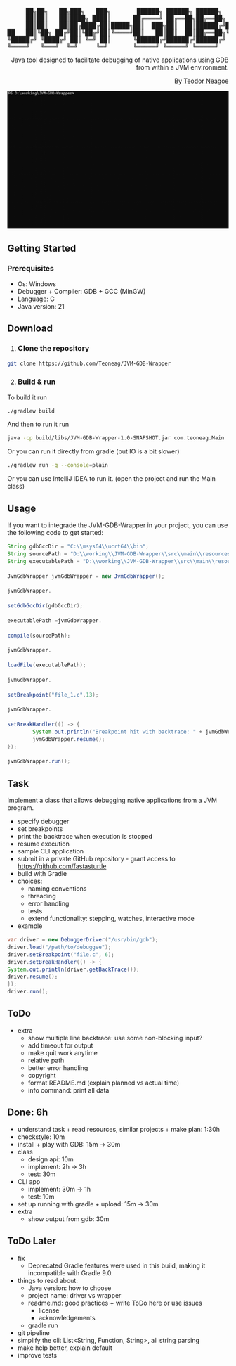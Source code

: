 <div align="center">
<pre>
     ██╗██╗   ██╗███╗   ███╗       ██████╗ ██████╗ ██████╗       ██╗    ██╗██████╗  █████╗ ██████╗ ██████╗ ███████╗██████╗ 
     ██║██║   ██║████╗ ████║      ██╔════╝ ██╔══██╗██╔══██╗      ██║    ██║██╔══██╗██╔══██╗██╔══██╗██╔══██╗██╔════╝██╔══██╗
     ██║██║   ██║██╔████╔██║█████╗██║  ███╗██║  ██║██████╔╝█████╗██║ █╗ ██║██████╔╝███████║██████╔╝██████╔╝█████╗  ██████╔╝
██   ██║╚██╗ ██╔╝██║╚██╔╝██║╚════╝██║   ██║██║  ██║██╔══██╗╚════╝██║███╗██║██╔══██╗██╔══██║██╔═══╝ ██╔═══╝ ██╔══╝  ██╔══██╗
╚█████╔╝ ╚████╔╝ ██║ ╚═╝ ██║      ╚██████╔╝██████╔╝██████╔╝      ╚███╔███╔╝██║  ██║██║  ██║██║     ██║     ███████╗██║  ██║
╚════╝   ╚═══╝  ╚═╝     ╚═╝       ╚═════╝ ╚═════╝ ╚═════╝        ╚══╝╚══╝ ╚═╝  ╚═╝╚═╝  ╚═╝╚═╝     ╚═╝     ╚══════╝╚═╝  ╚═╝
</pre>
<div align="right">

Java tool designed to facilitate debugging of native applications using GDB from within a JVM environment.

By [Teodor Neagoe](https://github.com/Teoneag)

</div>
<img src="gifs/JVM-GDB-Wrapper Preview.gif" width="800" alt="JVM-GDB-Wrapper Preview"/>
</div>

## Getting Started

### Prerequisites

- Os: Windows
- Debugger + Compiler: GDB + GCC (MinGW)
- Language: C
- Java version: 21

## Download

1. ### Clone the repository

```bash
git clone https://github.com/Teoneag/JVM-GDB-Wrapper
```

2. ### Build & run

To build it run
```bash
./gradlew build
```

And then to run it run
```bash
java -cp build/libs/JVM-GDB-Wrapper-1.0-SNAPSHOT.jar com.teoneag.Main
```

Or you can run it directly from gradle (but IO is a bit slower)

```bash
./gradlew run -q --console=plain
```

Or you can use IntelliJ IDEA to run it. (open the project and run the Main class)
## Usage

If you want to integrade the JVM-GDB-Wrapper in your project, you can use the following code to get started:

```java
String gdbGccDir = "C:\\msys64\\ucrt64\\bin";
String sourcePath = "D:\\working\\JVM-GDB-Wrapper\\src\\main\\resources\\file_1.c";
String executablePath = "D:\\working\\JVM-GDB-Wrapper\\src\\main\\resources\\file_1.exe";

JvmGdbWrapper jvmGdbWrapper = new JvmGdbWrapper();

jvmGdbWrapper.

setGdbGccDir(gdbGccDir);

executablePath =jvmGdbWrapper.

compile(sourcePath);

jvmGdbWrapper.

loadFile(executablePath);

jvmGdbWrapper.

setBreakpoint("file_1.c",13);

jvmGdbWrapper.

setBreakHandler(() -> {
        System.out.println("Breakpoint hit with backtrace: " + jvmGdbWrapper.getBacktrace());
        jvmGdbWrapper.resume();
});

jvmGdbWrapper.run();
```

## Task
Implement a class that allows debugging native applications from a JVM program.
  - specify debugger
  - set breakpoints
  - print the backtrace when execution is stopped
  - resume execution
- sample CLI application
- submit in a private GitHub repository - grant access to https://github.com/fastasturtle
- build with Gradle
- choices:
  - naming conventions
  - threading
  - error handling
  - tests
  - extend functionality: stepping, watches, interactive mode
- example 
```java
var driver = new DebuggerDriver("/usr/bin/gdb");
driver.load("/path/to/debuggee");
driver.setBreakpoint("file.c", 6);
driver.setBreakHandler(() -> {
System.out.println(driver.getBackTrace());
driver.resume();
});
driver.run();
```

## ToDo
- extra
  - show multiple line backtrace: use some non-blocking input?
  - add timeout for output
  - make quit work anytime
  - relative path
  - better error handling
  - copyright
  - format README.md (explain planned vs actual time)
  - info command: print all data

## Done: 6h
- understand task + read resources, similar projects + make plan: 1:30h
- checkstyle: 10m
- install + play with GDB: 15m -> 30m
- class
  - design api: 10m
  - implement: 2h -> 3h
  - test: 30m
- CLI app
  - implement: 30m -> 1h
  - test: 10m
- set up running with gradle + upload: 15m -> 30m
- extra
  - show output from gdb: 30m

## ToDo Later
- fix
  - Deprecated Gradle features were used in this build, making it incompatible with Gradle 9.0.
- things to read about:
  - Java version: how to choose
  - project name: driver vs wrapper
  - readme.md: good practices + write ToDo here or use issues
    - license
    - acknowledgements
  - gradle run
- git pipeline
- simplify the cli: List<String, Function, String>, all string parsing
- make help better, explain default
- improve tests